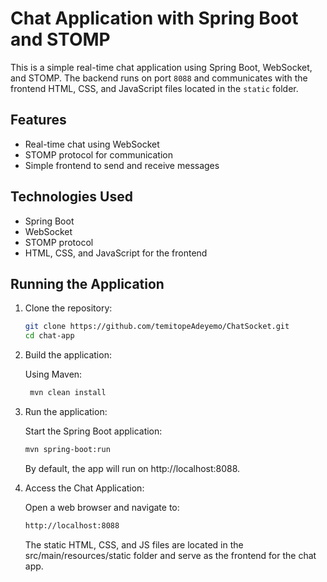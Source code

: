 # Chat Application with Spring Boot and STOMP

This is a simple real-time chat application using Spring Boot, WebSocket, and STOMP. The backend runs on port `8088` and communicates with the frontend HTML, CSS, and JavaScript files located in the `static` folder.

## Features

- Real-time chat using WebSocket
- STOMP protocol for communication
- Simple frontend to send and receive messages

## Technologies Used

- Spring Boot
- WebSocket
- STOMP protocol
- HTML, CSS, and JavaScript for the frontend

## Running the Application

1. Clone the repository:

   ```bash
   git clone https://github.com/temitopeAdeyemo/ChatSocket.git
   cd chat-app

2. Build the application:

   Using Maven:

   ```bash
    mvn clean install

3. Run the application:

   Start the Spring Boot application:

   ```bash
   mvn spring-boot:run
   ```

    By default, the app will run on http://localhost:8088.

4. Access the Chat Application:

    Open a web browser and navigate to:

   ```bash
   http://localhost:8088
    ```
    The static HTML, CSS, and JS files are located in the src/main/resources/static folder and serve as the frontend for the chat app.